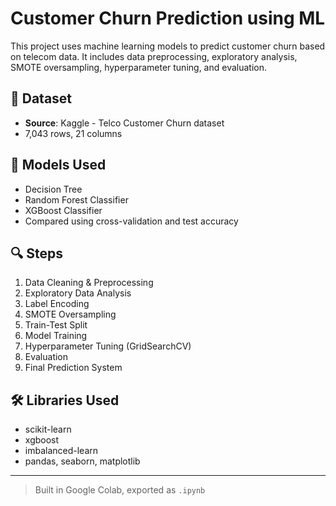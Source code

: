 # Customer Churn Prediction using ML

This project uses machine learning models to predict customer churn based on telecom data. It includes data preprocessing, exploratory analysis, SMOTE oversampling, hyperparameter tuning, and evaluation.

## 📂 Dataset
- **Source**: Kaggle - Telco Customer Churn dataset
- 7,043 rows, 21 columns

## 🚀 Models Used
- Decision Tree
- Random Forest Classifier
- XGBoost Classifier
- Compared using cross-validation and test accuracy

## 🔍 Steps
1. Data Cleaning & Preprocessing
2. Exploratory Data Analysis
3. Label Encoding
4. SMOTE Oversampling
5. Train-Test Split
6. Model Training
7. Hyperparameter Tuning (GridSearchCV)
8. Evaluation
9. Final Prediction System


## 🛠️ Libraries Used
- scikit-learn
- xgboost
- imbalanced-learn
- pandas, seaborn, matplotlib

---

> Built in Google Colab, exported as `.ipynb`
